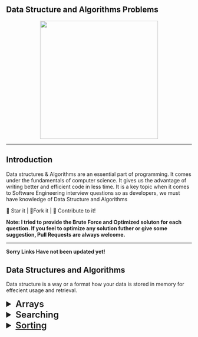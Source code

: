 ## Data Structure and Algorithms Problems

<p align = "center">

<img src = "https://i.ibb.co/Bn4S3Fk/A-Little-Progress-Each-Day-Adds-Up-to-Big-Result.jpg" width = 320px height = 320px>

</p>
    
<hr/>

## Introduction

Data structures & Algorithms are an essential part of programming. It comes under the fundamentals of computer science. It gives us the advantage of writing better and efficient code in less time. It is a key topic when it comes to Software Engineering interview questions so as developers, we must have knowledge of Data Structure and Algorithms

:star2: Star it | :fork_and_knife:Fork it | :handshake: Contribute to it!

**Note: I tried to provide the Brute Force and Optimized soluton for each question. If you feel to optimize any solution futher or give some suggestion, Pull Requests are always welcome.**

<hr/>

**Sorry Links Have not been updated yet!**

## Data Structures and Algorithms

Data structure is a way or a format how your data is stored in memory for effecient usage and retrieval.

<details>

<summary style="font-size: 1.5rem; font-weight: 600">Arrays</summary>

| Topics / Questions                                                             | Code / Comments                                                                                                                                                                                                                                                                                                                                                                                                                                                                                                      |
| ------------------------------------------------------------------------------ | -------------------------------------------------------------------------------------------------------------------------------------------------------------------------------------------------------------------------------------------------------------------------------------------------------------------------------------------------------------------------------------------------------------------------------------------------------------------------------------------------------------------- |
| Check if the Array is Sorted either in strictly Increasing or decreasing order | [O(n) Solution](Array/01.%20IsSorted.cpp)                                                                                                                                                                                                                                                                                                                                                                                                                                                                            |
| Reverse The Array                                                              | [O(n) Solution](Array/02.%20ReverseTheArray.cpp)                                                                                                                                                                                                                                                                                                                                                                                                                                                                     |
| Left Rotate Array By 1 place                                                   | [O(n) Solution](Array/03.%20LeftRotateBy1Place.cpp)                                                                                                                                                                                                                                                                                                                                                                                                                                                                  |
| Left Rotate Array By D place                                                   | [O(n) Solution](Array/04.%20LeftRotateByDPlace.cpp) (<b>This concept can be used with strings as well</b>)                                                                                                                                                                                                                                                                                                                                                                                                           |
| Remove Duplicates from the Array                                               | [O(n^2) Solution](Array/05.%20RemoveDuplicates) <br> [O(n) Solution](Array/03.%20RemoveDuplicates)                                                                                                                                                                                                                                                                                                                                                                                                                   |
| Move All the Zeros To the end of the Array                                     | [O(n^2) Solution](Array/06.%20MoveZerosToEnd) <br> [O(n) Solution](Array/04.%20MoveZerosToEnd)                                                                                                                                                                                                                                                                                                                                                                                                                       |
| Leaders In Array                                                               | [O(n^2) Solution](Array/07.%20LeadersInArray.cpp) <br> [O(n) Solution](Array/07.%20LeadersInArray.cpp)                                                                                                                                                                                                                                                                                                                                                                                                               |
| Frequencies In sorted Array                                                    | [O(n) Solution](Array/08.%20FrequenciesInSortedArray.cpp)                                                                                                                                                                                                                                                                                                                                                                                                                                                            |
| Frequencies of Limited Range Array                                             | [O(nlog(n)) Solution](Array/09.%20FrequenciesOfLimitedRangeArray.cpp)                                                                                                                                                                                                                                                                                                                                                                                                                                                |
| Maximum Consecutive 1s                                                         | [O(n) Solution](Array/10.%20MaximumConsecutive1s.cpp)                                                                                                                                                                                                                                                                                                                                                                                                                                                                |
| Minimum Consecutive Flips                                                      | [O(n) Solution](Array/11.%20MinimumConsecutiveFlips.cpp)                                                                                                                                                                                                                                                                                                                                                                                                                                                             |
| Print All Subarrays                                                            | [O(n^2) Solution](Array/12.%20PrintAllSubarrays.cpp)                                                                                                                                                                                                                                                                                                                                                                                                                                                                 |
| Print All Subsequences                                                         | [O(n^2) Solution](Array/13.%20PrintAllSubsequences.cpp)                                                                                                                                                                                                                                                                                                                                                                                                                                                              |
| Rearrange Array Alternately in Min Max Form                                    | [O(n) Solution](Array/Rearranging/01.%20RearrangeArrayAlternatelyInMaxMinForm.cpp) (<b> Quotient Remainder Concept</b>)                                                                                                                                                                                                                                                                                                                                                                                              |
| Rearrange an Array                                                             | [O(n) Solution](Array/Rearranging/02.%20RearrangeAnArray.cpp) (<b> Quotient Remainder Concept</b>)                                                                                                                                                                                                                                                                                                                                                                                                                   |
| Find Repeating Element                                                         | [Time : O(n) / Space: O(n) Solution](Array/Rearranging/03.%20FindRepeatingElement.cpp) <br> [Time : O(n) / Space: O(1) Solution](Array/Rearranging/03.%20FindRepeatingElement.cpp) (<b> Slow and Fast Pointer</b>) <br> <b> We can also use Swap Sort here for Scalablity</b>                                                                                                                                                                                                                                        |
| Two Repeated Element                                                           | [Time : O(n) / Space: O(1) Solution](Array/Rearranging/04.%20TwoRepeatedElements.cpp) (<b> Using Negative Flag</b>) <br> [Time : O(n) / Space: O(1) Solution](Array/Rearranging/04.%20TwoRepeatedElements.cpp) (<b> Quotient Remainder Concept</b>) <br> <b> We can also use Swap Sort here for Scalablity</b>                                                                                                                                                                                                       |
| Smallest Positive Missing Number                                               | [Time : O(nlog(n)) / Space: O(1) Solution](Array/Rearranging/05.%20SmallestPositiveMissingNumber.cpp) <br> [Time : O(n) / Space: O(n) Solution](Array/Rearranging/05.%20SmallestPositiveMissingNumber.cpp) (<b> Array as Index sorting or using a hashmap</b>) <br> [Time : O(n) / Space: O(1) Solution](Array/Rearranging/05.%20SmallestPositiveMissingNumber.cpp) (<b> Using Negative Flag</b>)                                                                                                                    |
| Find All Repeated and Missing Number                                           | [Time : O(n) / Space: O(1) Solution](Array/Rearranging/06.%20FindAllRepeatedAndMissingNumber.cpp) (<b> <a href="https://www.youtube.com/playlist?list=PL_z_8CaSLPWdJfdZHiNYYM46tYQUjbBJx">Swap Sort<a></b>)                                                                                                                                                                                                                                                                                                          |
| Maximum Subarray Sum (Kadane's Algorithm)                                      | [O(n^2) Solution](Array/Kadane's%20Algorithm/01.%20MaximumSubarraySum.cpp) <br> [O(n) Solution](Array/Kadane's%20Algorithm/01.%20MaximumSubarraySum.cpp) (<b>Kadane's Algorithm</b> )                                                                                                                                                                                                                                                                                                                                |
| Print Maximum Subarray Sum                                                     | [O(n) Solution](Array/Kadane's%20Algorithm/02.%20PrintMaximumSubarraySum.cpp) (<b>Kadane's Algorithm</b> )                                                                                                                                                                                                                                                                                                                                                                                                           |
| Maximum Difference Problem                                                     | [O(n^2) Solution](Array/Kadane's%20Algorithm/03.%20MaximumDifferenceProblem.cpp) <br> [O(n) Solution](Array/Kadane's%20Algorithm/03.%20MaximumDifferenceProblem.cpp) (<b>Kadane's Algorithm</b> )                                                                                                                                                                                                                                                                                                                    |
| Longest Even Odd Subarray                                                      | [O(n^2) Solution](Array/Kadane's%20Algorithm/04.%20LongestEvenOddSubarray.cpp) <br> [O(n) Solution](Array/Kadane's%20Algorithm/04.%20LongestEvenOddSubarray.cpp) (<b>Kadane's Algorithm</b> )                                                                                                                                                                                                                                                                                                                        |
| Print Longest Even Odd Subarray                                                | [O(n) Solution](Array/Kadane's%20Algorithm/05.%20PrintLongestEvenOddSubarray.cpp) (<b>Kadane's Algorithm</b> )                                                                                                                                                                                                                                                                                                                                                                                                       |
| Maximum Circular Subarray Sum                                                  | [O(n) Solution](Array/Kadane's%20Algorithm/06.%20MaximumCircularSumSubarray.cpp) (<b>Kadane's Algorithm</b> )                                                                                                                                                                                                                                                                                                                                                                                                        |
| Majority Element - 1                                                           | [O(n^2) Solution](Array/Moore's%20Voting%20Algorithm/01.%20MajorityElement-1.cpp) <br> [O(n) Solution](Array/Moore's%20Voting%20Algorithm/01.%20MajorityElement-1.cpp) (<b>Moore's Voting Algorithm</b> )                                                                                                                                                                                                                                                                                                            |
| Majority Element - 2                                                           | [O(n^2) Solution](Array/Moore's%20Voting%20Algorithm/02.%20MajorityElement-2.cpp) <br> [O(n) Solution](Array/Moore's%20Voting%20Algorithm/02.%20MajorityElement-2.cpp) (<b>Boyer Moore's Voting Algorithm</b>)                                                                                                                                                                                                                                                                                                       |
| More Than n/k Occurences                                                       | [O(n^2) Solution](Array/Moore's%20Voting%20Algorithm/03.%20MoreThanNbyKOccurences.cpp) <br> [O(nlog(n)) Solution](Array/Moore's%20Voting%20Algorithm/03.%20MoreThanNbyKOccurences.cpp) <br> [Time: O(n) / Space: O(1) Solution](Array/Moore's%20Voting%20Algorithm/03.%20MoreThanNbyKOccurences.cpp) <br> [Time: O(n) / Space: O(n) Solution](Hashing/15.%20MoreThanNbyKOccurences.cpp) <br> [Time: O(nk) / Space: O(k) Solution](Hashing/15.%20MoreThanNbyKOccurences.cpp) (<b>Boyer Moore's Voting Algorithm</b> ) |
| Maximum Index                                                                  | [Time: O(n) / Space: O(n) Solution](Array/Max%20Min%20Prefix%20Array/01.%20MaximumIndex.cpp) (<b>Using Max Min Prefix Arrays</b>)                                                                                                                                                                                                                                                                                                                                                                                    |
| Stock Buy and Sell - 1                                                         | [Time: O(n^2) Solution](Array/Max%20Min%20Prefix%20Array/02.%20StockBuyAndSell-1.cpp) <br> [Time: O(n) / Space: O(n) Solution](Array/Max%20Min%20Prefix%20Array/02.%20StockBuyAndSell-1.cpp) (<b>Using Max Min Prefix Arrays</b>) <br> [Time: O(n) / Space: O(1) Solution](Array/Max%20Min%20Prefix%20Array/02.%20StockBuyAndSell-1.cpp)                                                                                                                                                                             |
| Stock Buy and Sell - 2                                                         | [Time: O(n) / Space: O(1) Solution](Array/Max%20Min%20Prefix%20Array/03.%20StockBuyAndSell-2.cpp)                                                                                                                                                                                                                                                                                                                                                                                                                    |
| Maximum Length Biotonic Subarray                                               | [Time: O(n) / Space: O(n) Solution](Array/Max%20Min%20Prefix%20Array/04.%20MaximumLengthBiotonicSubarray.cpp) (<b>Using Max Min Prefix Arrays</b>)                                                                                                                                                                                                                                                                                                                                                                   |
| Pair in an Array of Given Sum                                                  | [Time: O(n^2) Solution](Array/Two%20Pointer%20Approach/06.%20TrappingRainWater.cpp) <br> [Time: O(n) / Space: O(n) Solution](Array/Two%20Pointer%20Approach/06.%20TrappingRainWater.cpp) (<b>Using Max Min Prefix Arrays</b>) <br> [Time: O(n) / Space: O(1) Solution](Array/Two%20Pointer%20Approach/06.%20TrappingRainWater.cpp) (<b>Two Pointer Approach</b>)                                                                                                                                                     |
| Print all Pairs In An Array of Given Sum                                       | [Time: O(n^2) Solution](Array/Two%20Pointer%20Approach/06.%20TrappingRainWater.cpp) <br> [Time: O(n) / Space: O(n) Solution](Array/Two%20Pointer%20Approach/06.%20TrappingRainWater.cpp) (<b>Using Max Min Prefix Arrays</b>) <br> [Time: O(n) / Space: O(1) Solution](Array/Two%20Pointer%20Approach/06.%20TrappingRainWater.cpp) (<b>Two Pointer Approach</b>)                                                                                                                                                     |
| Triplet In An Array of Given Sum                                               | [Time: O(n^2) Solution](Array/Two%20Pointer%20Approach/06.%20TrappingRainWater.cpp) <br> [Time: O(n) / Space: O(n) Solution](Array/Two%20Pointer%20Approach/06.%20TrappingRainWater.cpp) (<b>Using Max Min Prefix Arrays</b>) <br> [Time: O(n) / Space: O(1) Solution](Array/Two%20Pointer%20Approach/06.%20TrappingRainWater.cpp) (<b>Two Pointer Approach</b>)                                                                                                                                                     |
| Print all Triplets In An Array of Given Sum                                    | [Time: O(n^2) Solution](Array/Two%20Pointer%20Approach/06.%20TrappingRainWater.cpp) <br> [Time: O(n) / Space: O(n) Solution](Array/Two%20Pointer%20Approach/06.%20TrappingRainWater.cpp) (<b>Using Max Min Prefix Arrays</b>) <br> [Time: O(n) / Space: O(1) Solution](Array/Two%20Pointer%20Approach/06.%20TrappingRainWater.cpp) (<b>Two Pointer Approach</b>)                                                                                                                                                     |
| Maximum Water Between Two Buildings                                            | [Time: O(n^2) Solution](Array/Two%20Pointer%20Approach/06.%20TrappingRainWater.cpp) <br> [Time: O(n) / Space: O(n) Solution](Array/Two%20Pointer%20Approach/06.%20TrappingRainWater.cpp) (<b>Using Max Min Prefix Arrays</b>) <br> [Time: O(n) / Space: O(1) Solution](Array/Two%20Pointer%20Approach/06.%20TrappingRainWater.cpp) (<b>Two Pointer Approach</b>)                                                                                                                                                     |
| Trapping RainWater                                                             | [Time: O(n^2) Solution](Array/Two%20Pointer%20Approach/06.%20TrappingRainWater.cpp) <br> [Time: O(n) / Space: O(n) Solution](Array/Two%20Pointer%20Approach/06.%20TrappingRainWater.cpp) (<b>Using Max Min Prefix Arrays</b>) <br> [Time: O(n) / Space: O(1) Solution](Array/Two%20Pointer%20Approach/06.%20TrappingRainWater.cpp) (<b>Two Pointer Approach</b>)                                                                                                                                                     |
| Maximum Sum of K Consecutive Elements                                          |                                                                                                                                                                                                                                                                                                                                                                                                                                                                                                                      |
| Find Subarray of Given Sum                                                     |                                                                                                                                                                                                                                                                                                                                                                                                                                                                                                                      |
| N-bonacci Numbers                                                              |                                                                                                                                                                                                                                                                                                                                                                                                                                                                                                                      |
| Prefix Sum Queries                                                             |                                                                                                                                                                                                                                                                                                                                                                                                                                                                                                                      |
| Find Equilibrium Point                                                         |                                                                                                                                                                                                                                                                                                                                                                                                                                                                                                                      |
| Maximum Occuring Element                                                       |                                                                                                                                                                                                                                                                                                                                                                                                                                                                                                                      |
| Split Array in 3 equal parts                                                   |                                                                                                                                                                                                                                                                                                                                                                                                                                                                                                                      |

</details>

<details>
<summary style="font-size: 1.5rem; font-weight: 600">Searching</summary>

| Topics / Questions                               | Code / Comments |
| ------------------------------------------------ | --------------- |
| Linear Search                                    |                 |
| Binary Search - Recursive                        |                 |
| Binary Search - Iterative                        |                 |
| First Index Of Number - Recursive                |                 |
| First Index Of Number - Iterative                |                 |
| Last Index Of Number - Recursive                 |                 |
| Last Index Of Number - Iterative                 |                 |
| Count Occurences Of An Element In a Sorted Array |                 |

</details>

<details>
<summary style="font-size: 1.5rem; font-weight: 600"><a href="https://github.com/sohamnandi77/Cpp-Data-Structures-And-Algorithm/blob/master/Sorting/README.md">Sorting</a></summary>

| Topics / Questions | Code / Comments |
| ------------------ | --------------- |
| Bubble Sort        |                 |

</details>

<!-- ## Algorithms

An algorithm is a set of instructions that are used to accomplish a task, such as finding the largest number in a list, removing all the red cards from a deck of playing cards, sorting a collection of names, figuring out an average movie rating from just your friend's opinion

Algorithms are not limited to computers. They are like a set of step-by-step instructions or an even a recipe, containing things you need, steps to do, the order to do them, conditions to look for, and expected results. -->
